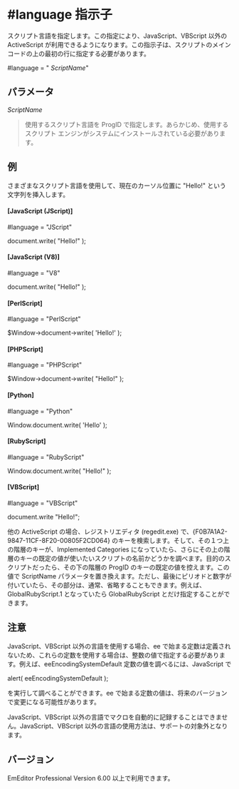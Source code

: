# \#language 指示子

スクリプト言語を指定します。この指定により、JavaScript、VBScript 以外の ActiveScript が利用できるようになります。この指示子は、スクリプトのメイン コードの上の最初の行に指定する必要があります。

#language = " _ScriptName_"

## パラメータ

_ScriptName_

> 使用するスクリプト言語を ProgID で指定します。あらかじめ、使用するスクリプト エンジンがシステムにインストールされている必要があります。

## 例

さまざまなスクリプト言語を使用して、現在のカーソル位置に "Hello!" という文字列を挿入します。

#### \[JavaScript (JScript)\]

#language = "JScript"

document.write( "Hello!" );

#### \[JavaScript (V8)\]

#language = "V8"

document.write( "Hello!" );

#### \[PerlScript\]

#language = "PerlScript"

$Window->document->write( 'Hello!' );

#### \[PHPScript\]

#language = "PHPScript"

$Window->document->write( "Hello!" );

#### \[Python\]

#language = "Python"

Window.document.write( 'Hello' );

#### \[RubyScript\]

#language = "RubyScript"

Window.document.write( "Hello!" );

#### \[VBScript\]

#language = "VBScript"

document.write "Hello!";

他の ActiveScript の場合、レジストリエディタ (regedit.exe) で、{F0B7A1A2-9847-11CF-8F20-00805F2CD064} のキーを検索します。そして、その１つ上の階層のキーが、Implemented Categories になっていたら、さらにその上の階層のキーの既定の値が使いたいスクリプトの名前かどうかを調べます。目的のスクリプトだったら、その下の階層の ProgID のキーの既定の値を控えます。この値で ScriptName
パラメータを置き換えます。ただし、最後にピリオドと数字が付いていたら、その部分は、通常、省略することもできます。例えば、GlobalRubyScript.1 となっていたら GlobalRubyScript とだけ指定することができます。

## 注意

JavaScript、VBScript 以外の言語を使用する場合、ee で始まる定数は定義されないため、これらの定数を使用する場合は、整数の値で指定する必要があります。例えば、eeEncodingSystemDefault 定数の値を調べるには、JavaScript で

alert( eeEncodingSystemDefault );

を実行して調べることができます。ee で始まる定数の値は、将来のバージョンで変更になる可能性があります。

JavaScript、VBScript 以外の言語でマクロを自動的に記録することはできません。JavaScript、VBScript 以外の言語の使用方法は、サポートの対象外となります。

## バージョン

EmEditor Professional Version 6.00 以上で利用できます。